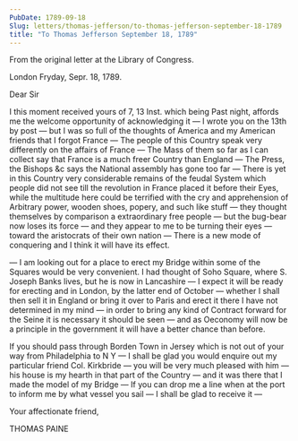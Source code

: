 ```yaml
---
PubDate: 1789-09-18
Slug: letters/thomas-jefferson/to-thomas-jefferson-september-18-1789
title: "To Thomas Jefferson September 18, 1789"
---
```


   From the original letter at the Library of Congress.

   London Fryday, Sepr. 18, 1789.

   Dear Sir

   I this moment received yours of 7, 13 Inst. which being Past night, affords
   me the welcome opportunity of acknowledging it &mdash; I wrote you on the 13th 
   by post &mdash; but I was so full of the thoughts of America and my American 
   friends that I forgot France &mdash; The people of this Country speak very 
   differently on the affairs of France &mdash; The Mass of them so far as I can 
   collect say that France is a much freer Country than England &mdash; The 
   Press, the Bishops &c says the National assembly has gone too far &mdash; 
   There is yet in this Country very considerable remains of the feudal System 
   which people did not see till the revolution in France placed it before their 
   Eyes, while the multitude here could be terrified with the cry and 
   apprehension of Arbitrary power, wooden shoes, popery, and such like stuff 
   &mdash; they thought themselves by comparison a extraordinary free people 
   &mdash; but the bug-bear now loses its force &mdash; and they appear to me to 
   be turning their eyes &mdash; toward the aristocrats of their own nation 
   &mdash; There is a new mode of conquering and I think it will have its effect.
   
   &mdash; I am looking out for a place to erect my Bridge within some of the
   Squares would be very convenient. I had thought of Soho Square, where S.
   Joseph Banks lives, but he is now in Lancashire &mdash; I expect it will be 
   ready for erecting and in London, by the latter end of October &mdash; whether 
   I shall then sell it in England or bring it over to Paris and erect it there 
   I have not determined in my mind &mdash; in order to bring any kind of 
   Contract forward for the Seine it is necessary it should be seen &mdash; and 
   as Oeconomy will now be a principle in the government it will have a better 
   chance than before.

   If you should pass through Borden Town in Jersey which is not out of your
   way from Philadelphia to N Y &mdash; I shall be glad you would enquire
   out my particular friend Col. Kirkbride &mdash; you will be very much pleased
   with him &mdash; his house is my hearth in that part of the Country &mdash; 
   and it was there that I made the model of my Bridge &mdash; If you can drop me 
   a line when at the port to inform me by what vessel you sail &mdash; I shall 
   be glad to receive it &mdash;

   Your affectionate friend,

   THOMAS PAINE
